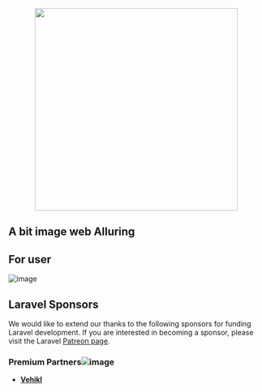 <p align="center"><a href="https://laravel.com" target="_blank"><img src="![logoAlluring](https://user-images.githubusercontent.com/62022410/177309944-6158afa2-d64d-48cd-ae6d-b91389d09172.png)" width="400"></a></p>

## A bit image web Alluring
## For user
![image](https://user-images.githubusercontent.com/62022410/177310218-049e610c-8cb8-42f1-b7e4-2e70134d184c.png)

## Laravel Sponsors

We would like to extend our thanks to the following sponsors for funding Laravel development. If you are interested in becoming a sponsor, please visit the Laravel [Patreon page](https://patreon.com/taylorotwell).

### Premium Partners![image](https://user-images.githubusercontent.com/62022410/177309528-b97de844-0af1-4b28-adb4-14bd785064cd.png)
- **[Vehikl](https://vehikl.com/)**
